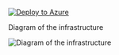 [![Deploy to Azure](https://aka.ms/deploytoazurebutton)](https://portal.azure.com/#create/Microsoft.Template/uri/https%3A%2F%2Fraw.githubusercontent.com%2Fjimgodden%2FAzure_Networking_Labs%2Fmain%2FWAF-Policy-Only%2Fsrc%2Fmain.json)


Diagram of the infrastructure

![Diagram of the infrastructure](diagram.drawio.png)
